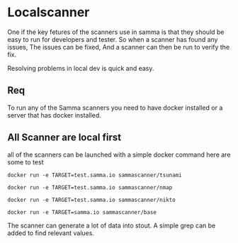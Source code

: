 # Localscanner

One if the key fetures of the scanners use in samma is that they should be easy to run for developers and tester.
So when a scanner has found any issues, The issues can be fixed, And a scanner can then be run to verify the fix.

Resolving problems in local dev is quick and easy.



## Req
To run any of the Samma scanners you need to have docker installed or a server that has docker installed.





## All Scanner are local first


all of the scanners can be launched with a simple docker command here are some to test




```
docker run -e TARGET=test.samma.io sammascanner/tsunami 
```


```
docker run -e TARGET=test.samma.io sammascanner/nmap 

```


```
docker run -e TARGET=test.samma.io sammascanner/nikto 
```

```
docker run -e TARGET=samma.io sammascanner/base 
```


The scanner can generate a lot of data into stout. A simple grep can be added to find relevant values.



